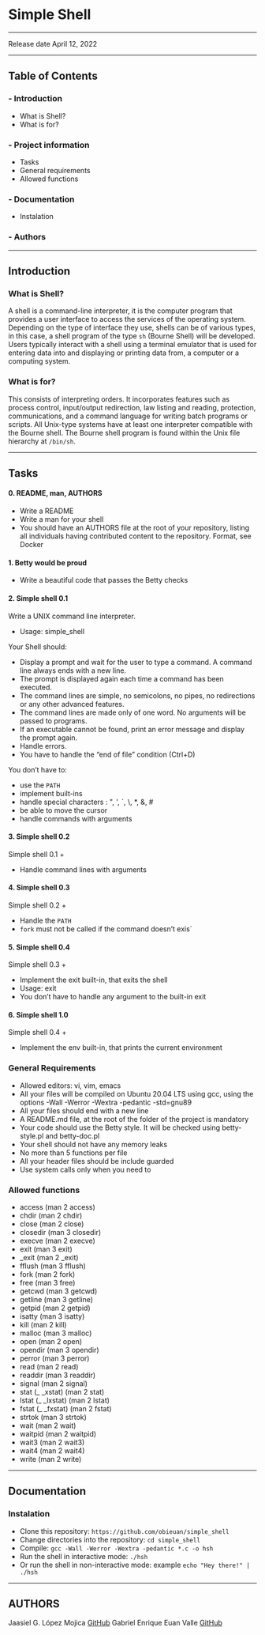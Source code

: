 # Simple Shell

---

Release date April 12, 2022

---

## Table of Contents

### - Introduction

- What is Shell?
- What is for?

### - Project information

- Tasks
- General requirements
- Allowed functions

### - Documentation

- Instalation

### - Authors

---
## Introduction



### What is Shell?

A shell is a command-line interpreter, it is the computer program that provides a user interface to access the services of the operating system. Depending on the type of interface they use, shells can be of various types, in this case, a shell program of the type `sh` (Bourne Shell) will be developed. Users typically interact with a shell using a terminal emulator that is used for entering data into and displaying or printing data from, a computer or a computing system.

### What is for?

This consists of interpreting orders. It incorporates features such as process control, input/output redirection, law listing and reading, protection, communications, and a command language for writing batch programs or scripts. All Unix-type systems have at least one interpreter compatible with the Bourne shell. The Bourne shell program is found within the Unix file hierarchy at `/bin/sh`.

---

## Tasks

#### 0. README, man, AUTHORS
- Write a README
- Write a man for your shell
- You should have an AUTHORS file at the root of your repository, listing all individuals having contributed content to the repository. Format, see Docker

#### 1. Betty would be proud
- Write a beautiful code that passes the Betty checks

#### 2. Simple shell 0.1
Write a UNIX command line interpreter.
- Usage: simple_shell

Your Shell should:
- Display a prompt and wait for the user to type a command. A command line always ends with a new line.
- The prompt is displayed again each time a command has been executed.
- The command lines are simple, no semicolons, no pipes, no redirections or any other advanced features.
- The command lines are made only of one word. No arguments will be passed to programs.
- If an executable cannot be found, print an error message and display the prompt again.
- Handle errors.
- You have to handle the “end of file” condition (Ctrl+D)

You don’t have to:

- use the `PATH`
- implement built-ins
- handle special characters : ", ', \`, \\, *, &, #
- be able to move the cursor
- handle commands with arguments

#### 3. Simple shell 0.2
Simple shell 0.1 +
- Handle command lines with arguments

#### 4. Simple shell 0.3
Simple shell 0.2 +
- Handle the `PATH`
- `fork` must not be called if the command doesn’t exis`

#### 5. Simple shell 0.4
Simple shell 0.3 +
- Implement the exit built-in, that exits the shell
- Usage: exit
- You don’t have to handle any argument to the built-in exit

#### 6. Simple shell 1.0
Simple shell 0.4 +
- Implement the env built-in, that prints the current environment

### General Requirements
- Allowed editors: vi, vim, emacs
- All your files will be compiled on Ubuntu 20.04 LTS using gcc, using the options -Wall -Werror -Wextra -pedantic -std=gnu89
- All your files should end with a new line
- A README.md file, at the root of the folder of the project is mandatory
- Your code should use the Betty style. It will be checked using betty-style.pl and betty-doc.pl
- Your shell should not have any memory leaks
- No more than 5 functions per file
- All your header files should be include guarded
- Use system calls only when you need to

### Allowed functions
- access (man 2 access)
- chdir (man 2 chdir)
- close (man 2 close)
- closedir (man 3 closedir)
- execve (man 2 execve)
- exit (man 3 exit)
- _exit (man 2 _exit)
- fflush (man 3 fflush)
- fork (man 2 fork)
- free (man 3 free)
- getcwd (man 3 getcwd)
- getline (man 3 getline)
- getpid (man 2 getpid)
- isatty (man 3 isatty)
- kill (man 2 kill)
- malloc (man 3 malloc)
- open (man 2 open)
- opendir (man 3 opendir)
- perror (man 3 perror)
- read (man 2 read)
- readdir (man 3 readdir)
- signal (man 2 signal)
- stat (_ _xstat) (man 2 stat)
- lstat (_ _lxstat) (man 2 lstat)
- fstat (_ _fxstat) (man 2 fstat)
- strtok (man 3 strtok)
- wait (man 2 wait)
- waitpid (man 2 waitpid)
- wait3 (man 2 wait3)
- wait4 (man 2 wait4)
- write (man 2 write)

---

## Documentation

### Instalation

- Clone this repository: `https://github.com/obieuan/simple_shell`
- Change directories into the repository: `cd simple_shell`
- Compile: `gcc -Wall -Werror -Wextra -pedantic *.c -o hsh`
- Run the shell in interactive mode: `./hsh`
- Or run the shell in non-interactive mode: example `echo "Hey there!" | ./hsh`

---
## AUTHORS
Jaasiel G. López Mojica [GitHub](https://github.com/jasglm)
Gabriel Enrique Euan Valle [GitHub](https://github.com/obieuan)